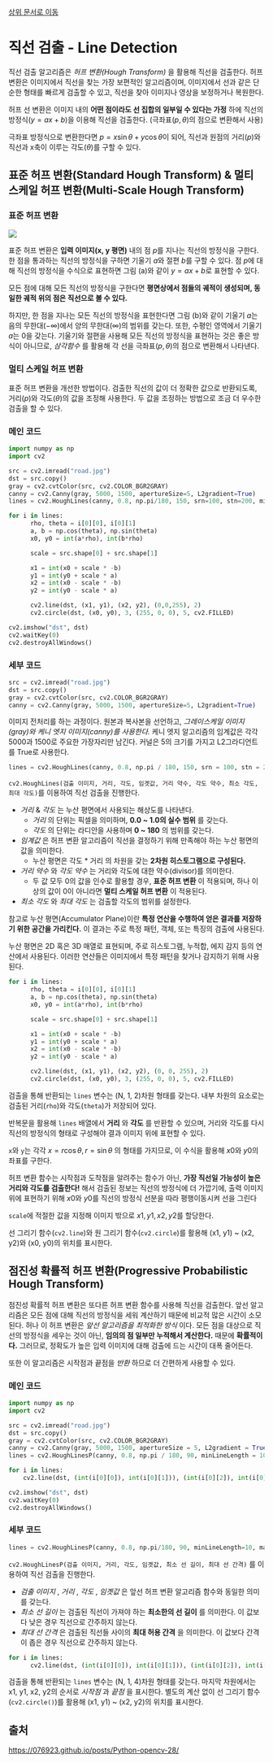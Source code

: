 [상위 문서로 이동](../README.md)

# 직선 검출 - Line Detection

직선 검출 알고리즘은 *허프 변환(Hough Transform)* 을 활용해 직선을 검출한다. 허프 변환은 이미지에서 직선을 찾는 가장 보편적인 알고리즘이며, 이미지에서 선과 같은 단순한 형태를 빠르게 검출할 수 있고, 직선을 찾아 이미지나 영상을 보정하거나 복원한다.

허프 선 변환은 이미지 내의 **어떤 점이라도 선 집합의 일부일 수 있다는 가정** 하에 직선의 방정식($y=ax+b$)을 이용해 직선을 검출한다. (극좌표($p, \theta$)의 점으로 변환해서 사용)

극좌표 방정식으로 변환한다면 $p=x\sin{\theta}+y\cos{\theta}$이 되어, 직선과 원점의 거리($p$)와 직선과 x축이 이루는 각도($\theta$)를 구할 수 있다.

## 표준 허프 변환(Standard Hough Transform) & 멀티 스케일 허프 변환(Multi-Scale Hough Transform)

### 표준 허프 변환

<img src="https://076923.github.io/assets/posts/Python/OpenCV/lecture-28/2.webp">

표준 허프 변환은 **입력 이미지(x, y 평면)** 내의 점 $p$를 지나는 직선의 방정식을 구한다. 한 점을 통과하는 직선의 방정식을 구하면 기울기 $a$와 절편 $b$를 구할 수 있다. 점 $p$에 대해 직선의 방정식을 수식으로 표현하면 그림 (a)와 같이 $y=ax+b$로 표현할 수 있다.

모든 점에 대해 모든 직선의 방정식을 구한다면 **평면상에서 점들의 궤적이 생성되며, 동일한 궤적 위의 점은 직선으로 볼 수 있다.** 

하지만, 한 점을 지나는 모든 직선의 방정식을 표현한다면 그림 (b)와 같이 기울기 $a$는 음의 무한대($-\infty$)에서 양의 무한대($\infty$)의 범위를 갖는다. 또한, 수평인 영역에서 기울기 $a$는 0을 갖는다. 기울기와 절편을 사용해 모든 직선의 방정식을 표현하는 것은 좋은 방식이 아니므로, *삼각함수* 를 활용해 각 선을 극좌표($p,\theta$)의 점으로 변환해서 나타낸다.

### 멀티 스케일 허프 변환

표준 허프 변환을 개선한 방법이다. 검출한 직선의 값이 더 정확한 값으로 반환되도록, 거리($p$)와 각도($\theta$)의 값을 조정해 사용한다. 두 값을 조정하는 방법으로 조금 더 우수한 검출을 할 수 있다.

### 메인 코드

```py
import numpy as np
import cv2

src = cv2.imread("road.jpg")
dst = src.copy()
gray = cv2.cvtColor(src, cv2.COLOR_BGR2GRAY)
canny = cv2.Canny(gray, 5000, 1500, apertureSize=5, L2gradient=True)
lines = cv2.HoughLines(canny, 0.8, np.pi/180, 150, srn=100, stn=200, min_theta=0, max_theta=np.pi)

for i in lines:
      rho, theta = i[0][0], i[0][1]
      a, b = np.cos(theta), np.sin(theta)
      x0, y0 = int(a*rho), int(b*rho)

      scale = src.shape[0] + src.shape[1]

      x1 = int(x0 + scale * -b)
      y1 = int(y0 + scale * a)
      x2 = int(x0 - scale * -b)
      y2 = int(y0 - scale * a)

      cv2.line(dst, (x1, y1), (x2, y2), (0,0,255), 2)
      cv2.circle(dst, (x0, y0), 3, (255, 0, 0), 5, cv2.FILLED)

cv2.imshow("dst", dst)
cv2.waitKey(0)
cv2.destroyAllWindows()
```

### 세부 코드

```py
src = cv2.imread("road.jpg")
dst = src.copy()
gray = cv2.cvtColor(src, cv2.COLOR_BGR2GRAY)
canny = cv2.Canny(gray, 5000, 1500, apertureSize=5, L2gradient=True)
```

이미지 전처리를 하는 과정이다. 원본과 복사본을 선언하고, *그레이스케일 이미지(gray)와 케니 엣지 이미지(canny)를 사용한다.* 케니 엣지 알고리즘의 임계값은 각각 5000과 1500로 주요한 가장자리만 남긴다. 커널은 5의 크기를 가지고 L2그라디언트를 True로 사용한다.

```py
lines = cv2.HoughLines(canny, 0.8, np.pi / 180, 150, srn = 100, stn = 200, min_theta = 0, max_theta = np.pi)
```

`cv2.HoughLines(검출 이미지, 거리, 각도, 임곗값, 거리 약수, 각도 약수, 최소 각도, 최대 각도)`를 이용하여 직선 검출을 진행한다.
- *거리* & *각도* 는 누산 평면에서 사용되는 해상도를 나타낸다.
  - *거리* 의 단위는 픽셀을 의미하며, **0.0 ~ 1.0의 실수 범위** 를 갖는다.
  - *각도* 의 단위는 라디안을 사용하며 **0 ~ 180** 의 범위를 갖는다.
- *임계값* 은 허프 변환 알고리즘이 직선을 결정하기 위해 만족해야 하는 누산 평면의 값을 의미한다.
  - 누산 평면은 각도 * 거리 의 차원을 갖는 **2차원 히스토그램으로 구성된다.**
- *거리 약수* 와 *각도 약수* 는 거리와 각도에 대한 약수(divisor)를 의미한다.
  - 두 값 모두 0의 값을 인수로 활용할 경우, **표준 허프 변환** 이 적용되며, 하나 이상의 값이 0이 아니라면 **멀티 스케일 허프 변환** 이 적용된다.
- *최소 각도* 와 *최대 각도* 는 검출할 각도의 범위를 설정한다.

참고로 누산 평면(Accumulator Plane)이란 **특정 연산을 수행하여 얻은 결과를 저장하기 위한 공간을 가리킨다.** 이 결과는 주로 특정 패턴, 객체, 또는 특징의 검출에 사용된다.

누산 평면은 2D 혹은 3D 매열로 표현되며, 주로 히스토그램, 누적합, 에지 감지 등의 연산에서 사용된다. 이러한 연산들은 이미지에서 특정 패턴을 찾거나 감지하기 위해 사용된다.

```py
for i in lines:
      rho, theta = i[0][0], i[0][1]
      a, b = np.cos(theta), np.sin(theta)
      x0, y0 = int(a*rho), int(b*rho)

      scale = src.shape[0] + src.shape[1]

      x1 = int(x0 + scale * -b)
      y1 = int(y0 + scale * a)
      x2 = int(x0 - scale * -b)
      y2 = int(y0 - scale * a)

      cv2.line(dst, (x1, y1), (x2, y2), (0, 0, 255), 2)
      cv2.circle(dst, (x0, y0), 3, (255, 0, 0), 5, cv2.FILLED)
```

검출을 통해 반환되는 `lines` 변수는 (N, 1, 2)차원 형태를 갖는다. 내부 차원의 요소로는 검출된 거리(`rho`)와 각도(`theta`)가 저장되어 있다.

반복문을 활용해 `lines` 배열에서 **거리** 와 **각도** 를 반환할 수 있으며, 거리와 각도를 다시 직선의 방정식의 형태로 구성해야 결과 이미지 위에 표현할 수 있다.

`x`와 `y`는 각각 $x=r\cos{\theta}, r=\sin{\theta}$ 의 형태를 가지므로, 이 수식을 활용해 $x0$와 $y0$의 좌표를 구한다.

허프 변환 함수는 시작점과 도착점을 알려주는 함수가 아닌, **가장 직선일 가능성이 높은 거리와 각도를 검출한다!** 해서 검출된 정보는 직선의 방정식에 더 가깝기에, 출력 이미지 위에 표현하기 위해 $x0$와 $y0$를 직선의 방정식 선분을 따라 평행이동시켜 선을 그린다

`scale`에 적절한 값을 지정해 이미지 밖으로 $x1,y1,x2,y2$를 할당한다.

선 그리기 함수(`cv2.line`)와 원 그리기 함수(`cv2.circle`)를 활용해 (x1, y1) ~ (x2, y2)와 (x0, y0)의 위치를 표시한다.

## 점진성 확률적 허프 변환(Progressive Probabilistic Hough Transform)

점진성 확률적 허프 변환은 또다른 허프 변환 함수를 사용해 직선을 검출한다. 앞선 알고리즘은 모든 점에 대해 직선의 방정식을 세워 계산하기 때문에 비교적 많은 시간이 소모된다. 허나 이 허프 변환은 *앞선 알고리즘을 최적화한 방식* 이다. 모든 점을 대상으로 직선의 방정식을 세우는 것이 아닌, **임의의 점 일부만 누적해서 계산한다.** 때문에 **확률적이다.** 그러므로, 정확도가 높은 입력 이미지에 대해 검출에 드는 시간이 대폭 줄어든다. 

또한 이 알고리즘은 시작점과 끝점을 *반환* 하므로 더 간편하게 사용할 수 있다.

### 메인 코드

```py
import numpy as np
import cv2

src = cv2.imread("road.jpg")
dst = src.copy()
gray = cv2.cvtColor(src, cv2.COLOR_BGR2GRAY)
canny = cv2.Canny(gray, 5000, 1500, apertureSize = 5, L2gradient = True)
lines = cv2.HoughLinesP(canny, 0.8, np.pi / 180, 90, minLineLength = 10, maxLineGap = 100)

for i in lines:
    cv2.line(dst, (int(i[0][0]), int(i[0][1])), (int(i[0][2]), int(i[0][3])), (0, 0, 255), 2)

cv2.imshow("dst", dst)
cv2.waitKey(0)
cv2.destroyAllWindows()
```

### 세부 코드

```py
lines = cv2.HoughLinesP(canny, 0.8, np.pi/180, 90, minLineLength=10, maxLineGap=100)
```

`cv2.HoughLinesP(검출 이미지, 거리, 각도, 임곗값, 최소 선 길이, 최대 선 간격)` 를 이용하여 직선 검출을 진행한다.
- *검출 이미지* , *거리* , *각도* , *임곗값* 은 앞선 허프 변환 알고리즘 함수와 동일한 의미를 갖는다.
- *최소 선 길이* 는 검출된 직선이 가져야 하는 **최소한의 선 길이** 를 의미한다. 이 값보다 낮은 경우 직선으로 간주하지 않는다.
- *최대 선 간격* 은 검출된 직선들 사이의 **최대 허용 간격** 을 의미한다. 이 값보다 간격이 좁은 경우 직선으로 간주하지 않는다.

```py
for i in lines:
      cv2.line(dst, (int(i[0][0]), int(i[0][1])), (int(i[0][2]), int(i[0][3])), (0, 0, 255), 2)
```

검출을 통해 반환되는 `lines` 변수는 (N, 1, 4)차원 형태를 갖는다. 마지막 차원에서는 x1, y1, x2, y2의 순서로 *시작점* 과 *끝점* 을 표시한다. 별도의 계산 없이 선 그리기 함수(`cv2.circle()`)를 활용해 (x1, y1) ~ (x2, y2)의 위치를 표시한다.

## 출처
https://076923.github.io/posts/Python-opencv-28/